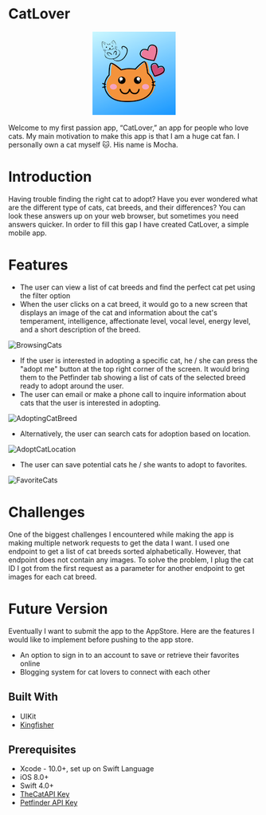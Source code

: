 # CatLover

<p align="center">
  <img src="https://github.com/JianTing-Li/CatLover/blob/master/Images/CatLover_Logo.png" />
</p>

Welcome to my first passion app, “CatLover,” an app for people who love cats. My main motivation to make this app is that I am a huge cat fan. I personally own a cat myself 🐱. His name is Mocha. 

# Introduction
Having trouble finding the right cat to adopt? Have you ever wondered what are the different type of cats, cat breeds, and their differences? You can look these answers up on your web browser, but sometimes you need answers quicker. In order to fill this gap I have created CatLover, a simple mobile app. 

# Features

* The user can view a list of cat breeds and find the perfect cat pet using the filter option
* When the user clicks on a cat breed, it would go to a new screen that displays an image of the cat and information about the cat's temperament, intelligence, affectionate level, vocal level, energy level, and a short description of the breed.

![BrowsingCats](https://github.com/JianTing-Li/CatLover/blob/master/Images/BrowsingCats.gif)


* If the user is interested in adopting a specific cat, he / she can press the "adopt me" button at the top right corner of the screen. It would bring them to the Petfinder tab showing a list of cats of the selected breed ready to adopt around the user.
* The user can email or make a phone call to inquire information about cats that the user is interested in adopting.

![AdoptingCatBreed](https://github.com/JianTing-Li/CatLover/blob/master/Images/AdoptingCats.gif)


* Alternatively, the user can search cats for adoption based on location.

![AdoptCatLocation](https://github.com/JianTing-Li/CatLover/blob/master/Images/AdoptCatLocation.gif)


* The user can save potential cats he / she wants to adopt to favorites.

![FavoriteCats](https://github.com/JianTing-Li/CatLover/blob/master/Images/FavoriteCats.gif)
 
# Challenges
One of the biggest challenges I encountered while making the app is making multiple network requests to get the data I want. I used one endpoint to get a list of cat breeds sorted alphabetically. However, that endpoint does not contain any images. To solve the problem, I plug the cat ID I got from the first request as a parameter for another endpoint to get images for each cat breed. 

# Future Version
Eventually I want to submit the app to the AppStore. Here are the features I would like to implement before pushing to the app store.
- An option to sign in to an account to save or retrieve their favorites online
- Blogging system for cat lovers to connect with each other 

## Built With
* UIKit
* [Kingfisher](https://github.com/onevcat/Kingfisher)

## Prerequisites
* Xcode - 10.0+, set up on Swift Language
* iOS 8.0+
* Swift 4.0+
* [TheCatAPI Key](https://thecatapi.com/)
* [Petfinder API Key](https://www.petfinder.com/developers/)
